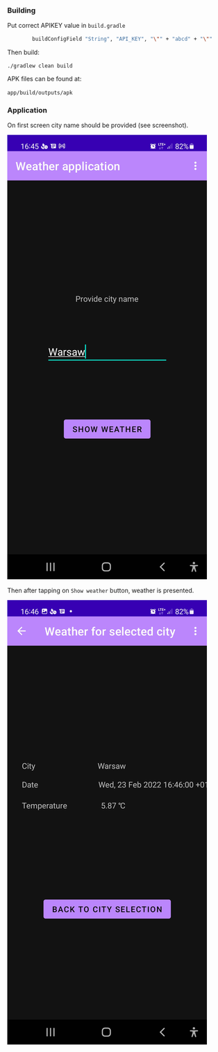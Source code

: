 ### Building

Put correct APIKEY value in `build.gradle`

```bash
        buildConfigField "String", "API_KEY", "\"" + "abcd" + "\""
```

Then build:
```
./gradlew clean build
```

APK files can be found at:

`app/build/outputs/apk`

### Application

On first screen city name should be provided (see screenshot).

![Screenshot1](docs/city-select.jpg "City select screen")

Then after tapping on `Show weather` button, weather is presented.

![Screenshot2](docs/weather-display.jpg "Weather display screen")

